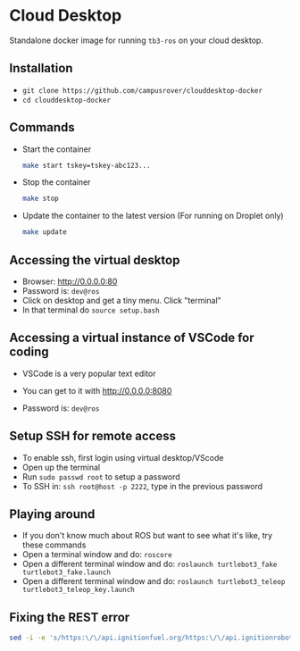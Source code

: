 # Cloud Desktop

Standalone docker image for running `tb3-ros` on your cloud desktop.

## Installation

* `git clone https://github.com/campusrover/clouddesktop-docker`
* `cd clouddesktop-docker`

## Commands

* Start the container
  ```bash
  make start tskey=tskey-abc123...
  ```

* Stop the container
  ```bash
  make stop
  ```

* Update the container to the latest version (For running on Droplet only)
  ```bash
  make update
  ```

## Accessing the virtual desktop

* Browser: http://0.0.0.0:80
* Password is: `dev@ros`
* Click on desktop and get a tiny menu. Click "terminal"
* In that terminal do `source setup.bash`

## Accessing a virtual instance of VSCode for coding

* VSCode is a very popular text editor

* You can get to it with http://0.0.0.0:8080
* Password is: `dev@ros`

## Setup SSH for remote access

* To enable ssh, first login using virtual desktop/VScode
* Open up the terminal
* Run `sudo passwd root` to setup a password
* To SSH in: `ssh root@host -p 2222`, type in the previous password

## Playing around

* If you don't know much about ROS but want to see what it's like, try these commands
* Open a terminal window and do: `roscore`
* Open a different terminal window and do: `roslaunch turtlebot3_fake turtlebot3_fake.launch`
* Open a different terminal window and do: `roslaunch turtlebot3_teleop turtlebot3_teleop_key.launch`

## Fixing the REST error

```bash
sed -i -e 's/https:\/\/api.ignitionfuel.org/https:\/\/api.ignitionrobotics.org/g' ~/.ignition/fuel/config.yaml
```
